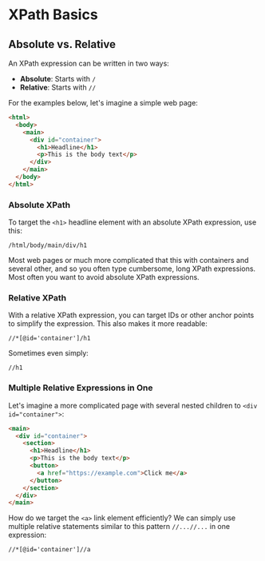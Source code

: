 # XPath Basics
## Absolute vs. Relative
An XPath expression can be written in two ways:

* **Absolute**: Starts with `/`
* **Relative**: Starts with `//`

For the examples below, let's imagine a simple web page:

```html
<html>
  <body>
    <main>
      <div id="container">
        <h1>Headline</h1>
        <p>This is the body text</p>
      </div>
    </main>
  </body>
</html>
```

### Absolute XPath
To target the `<h1>` headline element with an absolute XPath expression, use this:

```text title=""
/html/body/main/div/h1
```

Most web pages or much more complicated that this with containers and several other, and so you often type cumbersome, long XPath expressions. Most often you want to avoid absolute XPath expressions.

### Relative XPath
With a relative XPath expression, you can target IDs or other anchor points to simplify the expression. This also makes it more readable:

```text title=""
//*[@id='container']/h1
```

Sometimes even simply:

```text title=""
//h1
```

### Multiple Relative Expressions in One
Let's imagine a more complicated page with several nested children to `<div id="container">`:

```html
<main>
  <div id="container">
    <section>
      <h1>Headline</h1>
      <p>This is the body text</p>
      <button>
        <a href="https://example.com">Click me</a>
      </button>
    </section>
  </div>
</main>
```

How do we target the `<a>` link element efficiently? We can simply use multiple relative statements similar to this pattern `//...//...` in one expression:

```text title=""
//*[@id='container']//a
```
